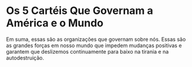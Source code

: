 # Os 5 Cartéis Que Governam a América e o Mundo

Em suma, essas são as organizações que governam sobre nós. Essas são as grandes forças em nosso mundo que impedem mudanças positivas e garantem que deslizemos continuamente para baixo na tirania e na autodestruição.
